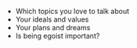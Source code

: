 - Which topics you love to talk about
- Your ideals and values
- Your plans and dreams
- Is being egoist important?
